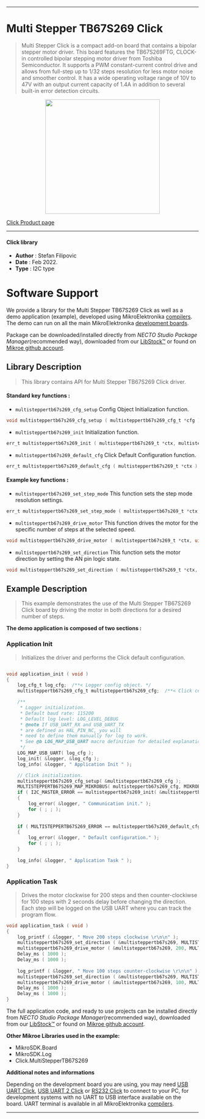 
---
# Multi Stepper TB67S269 Click

> Multi Stepper Click is a compact add-on board that contains a bipolar stepper motor driver. This board features the TB67S269FTG, CLOCK-in controlled bipolar stepping motor driver from Toshiba Semiconductor. It supports a PWM constant-current control drive and allows from full-step up to 1/32 steps resolution for less motor noise and smoother control. It has a wide operating voltage range of 10V to 47V with an output current capacity of 1.4A in addition to several built-in error detection circuits.

<p align="center">
  <img src="https://download.mikroe.com/images/click_for_ide/multisteppertb67s269_click.png" height=300px>
</p>

[Click Product page](https://www.mikroe.com/multi-stepper-click-tb67s269)

---


#### Click library

- **Author**        : Stefan Filipovic
- **Date**          : Feb 2022.
- **Type**          : I2C type


# Software Support

We provide a library for the Multi Stepper TB67S269 Click
as well as a demo application (example), developed using MikroElektronika
[compilers](https://www.mikroe.com/necto-studio).
The demo can run on all the main MikroElektronika [development boards](https://www.mikroe.com/development-boards).

Package can be downloaded/installed directly from *NECTO Studio Package Manager*(recommended way), downloaded from our [LibStock&trade;](https://libstock.mikroe.com) or found on [Mikroe github account](https://github.com/MikroElektronika/mikrosdk_click_v2/tree/master/clicks).

## Library Description

> This library contains API for Multi Stepper TB67S269 Click driver.

#### Standard key functions :

- `multisteppertb67s269_cfg_setup` Config Object Initialization function.
```c
void multisteppertb67s269_cfg_setup ( multisteppertb67s269_cfg_t *cfg );
```

- `multisteppertb67s269_init` Initialization function.
```c
err_t multisteppertb67s269_init ( multisteppertb67s269_t *ctx, multisteppertb67s269_cfg_t *cfg );
```

- `multisteppertb67s269_default_cfg` Click Default Configuration function.
```c
err_t multisteppertb67s269_default_cfg ( multisteppertb67s269_t *ctx );
```

#### Example key functions :

- `multisteppertb67s269_set_step_mode` This function sets the step mode resolution settings.
```c
err_t multisteppertb67s269_set_step_mode ( multisteppertb67s269_t *ctx, uint8_t mode );
```

- `multisteppertb67s269_drive_motor` This function drives the motor for the specific number of steps at the selected speed.
```c
void multisteppertb67s269_drive_motor ( multisteppertb67s269_t *ctx, uint32_t steps, uint8_t speed );
```

- `multisteppertb67s269_set_direction` This function sets the motor direction by setting the AN pin logic state.
```c
void multisteppertb67s269_set_direction ( multisteppertb67s269_t *ctx, uint8_t dir );
```

## Example Description

> This example demonstrates the use of the Multi Stepper TB67S269 Click board by driving the motor in both directions for a desired number of steps.

**The demo application is composed of two sections :**

### Application Init

> Initializes the driver and performs the Click default configuration.

```c

void application_init ( void )
{
    log_cfg_t log_cfg;  /**< Logger config object. */
    multisteppertb67s269_cfg_t multisteppertb67s269_cfg;  /**< Click config object. */

    /** 
     * Logger initialization.
     * Default baud rate: 115200
     * Default log level: LOG_LEVEL_DEBUG
     * @note If USB_UART_RX and USB_UART_TX 
     * are defined as HAL_PIN_NC, you will 
     * need to define them manually for log to work. 
     * See @b LOG_MAP_USB_UART macro definition for detailed explanation.
     */
    LOG_MAP_USB_UART( log_cfg );
    log_init( &logger, &log_cfg );
    log_info( &logger, " Application Init " );

    // Click initialization.
    multisteppertb67s269_cfg_setup( &multisteppertb67s269_cfg );
    MULTISTEPPERTB67S269_MAP_MIKROBUS( multisteppertb67s269_cfg, MIKROBUS_1 );
    if ( I2C_MASTER_ERROR == multisteppertb67s269_init( &multisteppertb67s269, &multisteppertb67s269_cfg ) ) 
    {
        log_error( &logger, " Communication init." );
        for ( ; ; );
    }
    
    if ( MULTISTEPPERTB67S269_ERROR == multisteppertb67s269_default_cfg ( &multisteppertb67s269 ) )
    {
        log_error( &logger, " Default configuration." );
        for ( ; ; );
    }
    
    log_info( &logger, " Application Task " );
}

```

### Application Task

> Drives the motor clockwise for 200 steps and then counter-clockiwse for 100 steps with 2 seconds delay before changing the direction.
Each step will be logged on the USB UART where you can track the program flow.

```c
void application_task ( void )
{
    log_printf ( &logger, " Move 200 steps clockwise \r\n\n" );
    multisteppertb67s269_set_direction ( &multisteppertb67s269, MULTISTEPPERTB67S269_DIR_CW );
    multisteppertb67s269_drive_motor ( &multisteppertb67s269, 200, MULTISTEPPERTB67S269_SPEED_FAST );
    Delay_ms ( 1000 );
    Delay_ms ( 1000 );
    
    log_printf ( &logger, " Move 100 steps counter-clockwise \r\n\n" );
    multisteppertb67s269_set_direction ( &multisteppertb67s269, MULTISTEPPERTB67S269_DIR_CCW );
    multisteppertb67s269_drive_motor ( &multisteppertb67s269, 100, MULTISTEPPERTB67S269_SPEED_FAST );
    Delay_ms ( 1000 );
    Delay_ms ( 1000 );
}
```

The full application code, and ready to use projects can be installed directly from *NECTO Studio Package Manager*(recommended way), downloaded from our [LibStock&trade;](https://libstock.mikroe.com) or found on [Mikroe github account](https://github.com/MikroElektronika/mikrosdk_click_v2/tree/master/clicks).

**Other Mikroe Libraries used in the example:**

- MikroSDK.Board
- MikroSDK.Log
- Click.MultiStepperTB67S269

**Additional notes and informations**

Depending on the development board you are using, you may need
[USB UART Click](https://www.mikroe.com/usb-uart-click),
[USB UART 2 Click](https://www.mikroe.com/usb-uart-2-click) or
[RS232 Click](https://www.mikroe.com/rs232-click) to connect to your PC, for
development systems with no UART to USB interface available on the board. UART
terminal is available in all MikroElektronika
[compilers](https://shop.mikroe.com/compilers).

---
